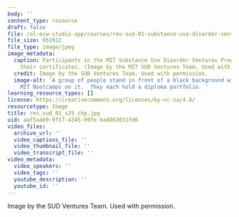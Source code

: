 ```yaml
---
body: ''
content_type: resource
draft: false
file: /ol-ocw-studio-app/courses/res-sud-01-substance-use-disorder-ventures-program-spring-2025/res_sud_01_s25_chp.jpg
file_size: 951912
file_type: image/jpeg
image_metadata:
  caption: Participants in the MIT Substance Use Disorder Ventures Program pose with
    their certificates. (Image by the MIT SUD Ventures Team. Used with permission).
  credit: Image by the SUD Ventures Team. Used with permission.
  image-alt: 'A group of people stand in front of a black background with the words
    MIT Bootcamps on it.  They each hold a diploma portfolio. '
learning_resource_types: []
license: https://creativecommons.org/licenses/by-nc-sa/4.0/
resourcetype: Image
title: res_sud_01_s25_chp.jpg
uid: aaf5aab9-9f17-4345-99fe-ba8863831fd6
video_files:
  archive_url: ''
  video_captions_file: ''
  video_thumbnail_file: ''
  video_transcript_file: ''
video_metadata:
  video_speakers: ''
  video_tags: ''
  youtube_description: ''
  youtube_id: ''
---
```

Image by the SUD Ventures Team. Used with permission.